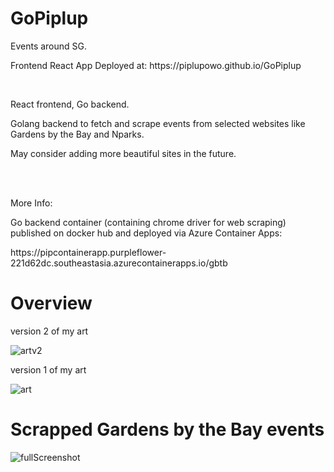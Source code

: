 # GoPiplup
<p>Events around SG.</p> 
<p>Frontend React App Deployed at: https://piplupowo.github.io/GoPiplup</p>
<br/>
<p>React frontend, Go backend.</p>
<p>Golang backend to fetch and scrape events from selected websites like Gardens by the Bay and Nparks.</p>
<p>May consider adding more beautiful sites in the future.</p>
<br/>


<br/>
<p>More Info:</p>
<p>Go backend container (containing chrome driver for web scraping) published on docker hub and deployed via Azure Container Apps:</p>
<p>https://pipcontainerapp.purpleflower-221d62dc.southeastasia.azurecontainerapps.io/gbtb</p>


<h1> Overview </h1>
<p> version 2 of my art </p>

![artv2](https://github.com/piplupOwo/GoPiplup/assets/82926705/272201ed-a6b7-4223-8768-3d7b716aef23)

<p> version 1 of my art </p>

![art](https://github.com/piplupOwo/GoPiplup/assets/82926705/3f8bafa3-3fcf-43d1-8daf-fc3a35b9a230)

<h1>Scrapped Gardens by the Bay events</h1>

![fullScreenshot](https://github.com/piplupOwo/GoPiplup/assets/82926705/6cacb8a5-31ef-4049-976a-3e4c51f124f7)
